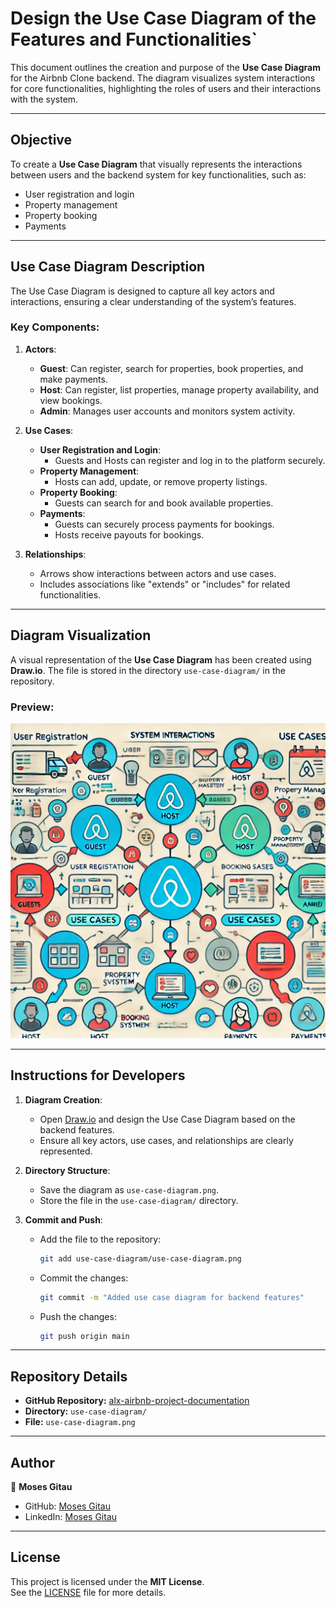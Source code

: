 # Design the Use Case Diagram of the Features and Functionalities`

This document outlines the creation and purpose of the **Use Case Diagram** for the Airbnb Clone backend. The diagram visualizes system interactions for core functionalities, highlighting the roles of users and their interactions with the system.

---

## Objective

To create a **Use Case Diagram** that visually represents the interactions between users and the backend system for key functionalities, such as:
- User registration and login
- Property management
- Property booking
- Payments

---

## Use Case Diagram Description

The Use Case Diagram is designed to capture all key actors and interactions, ensuring a clear understanding of the system’s features.

### **Key Components:**
1. **Actors**:
   - **Guest**: Can register, search for properties, book properties, and make payments.
   - **Host**: Can register, list properties, manage property availability, and view bookings.
   - **Admin**: Manages user accounts and monitors system activity.

2. **Use Cases**:
   - **User Registration and Login**:
     - Guests and Hosts can register and log in to the platform securely.
   - **Property Management**:
     - Hosts can add, update, or remove property listings.
   - **Property Booking**:
     - Guests can search for and book available properties.
   - **Payments**:
     - Guests can securely process payments for bookings.
     - Hosts receive payouts for bookings.

3. **Relationships**:
   - Arrows show interactions between actors and use cases.
   - Includes associations like "extends" or "includes" for related functionalities.

---

## Diagram Visualization

A visual representation of the **Use Case Diagram** has been created using **Draw.io**. The file is stored in the directory `use-case-diagram/` in the repository.

### Preview:
![Use Case Diagram](use-case-diagram/use-case-diagram.png)

---

## Instructions for Developers

1. **Diagram Creation**:
   - Open [Draw.io](https://app.diagrams.net/) and design the Use Case Diagram based on the backend features.
   - Ensure all key actors, use cases, and relationships are clearly represented.

2. **Directory Structure**:
   - Save the diagram as `use-case-diagram.png`.
   - Store the file in the `use-case-diagram/` directory.

3. **Commit and Push**:
   - Add the file to the repository:
     ```bash
     git add use-case-diagram/use-case-diagram.png
     ```
   - Commit the changes:
     ```bash
     git commit -m "Added use case diagram for backend features"
     ```
   - Push the changes:
     ```bash
     git push origin main
     ```

---

## Repository Details

- **GitHub Repository:** [alx-airbnb-project-documentation](https://github.com/mosekyle/alx-airbnb-project-documentation)
- **Directory:** `use-case-diagram/`
- **File:** `use-case-diagram.png`

---

## Author

👤 **Moses Gitau**

- GitHub: [Moses Gitau](https://github.com/mosekyle)  
- LinkedIn: [Moses Gitau](https://www.linkedin.com/in/moses-gitau-kiarie)  

---

## License

This project is licensed under the **MIT License**.  
See the [LICENSE](../LICENSE) file for more details.

